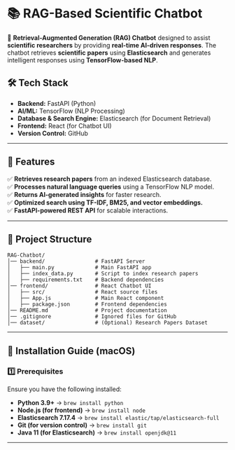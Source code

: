 # 📚 RAG-Based Scientific Chatbot

🚀 **Retrieval-Augmented Generation (RAG) Chatbot** designed to assist **scientific researchers** by providing **real-time AI-driven responses**. The chatbot retrieves **scientific papers** using **Elasticsearch** and generates intelligent responses using **TensorFlow-based NLP**.

## **🛠 Tech Stack**
- **Backend:** FastAPI (Python)
- **AI/ML:** TensorFlow (NLP Processing)
- **Database & Search Engine:** Elasticsearch (for Document Retrieval)
- **Frontend:** React (for Chatbot UI)
- **Version Control:** GitHub

---

## **📌 Features**
✅ **Retrieves research papers** from an indexed Elasticsearch database.  
✅ **Processes natural language queries** using a TensorFlow NLP model.  
✅ **Returns AI-generated insights** for faster research.  
✅ **Optimized search using TF-IDF, BM25, and vector embeddings.**  
✅ **FastAPI-powered REST API** for scalable interactions.  

---

## **📂 Project Structure**

```
RAG-Chatbot/
│── backend/                # FastAPI Server
│   ├── main.py             # Main FastAPI app
│   ├── index_data.py       # Script to index research papers
│   ├── requirements.txt    # Backend dependencies
│── frontend/               # React Chatbot UI
│   ├── src/                # React source files
│   ├── App.js              # Main React component
│   ├── package.json        # Frontend dependencies
│── README.md               # Project documentation
│── .gitignore              # Ignored files for GitHub
│── dataset/                # (Optional) Research Papers Dataset
```

---
## **🚀 Installation Guide (macOS)**

### **1️⃣ Prerequisites**
Ensure you have the following installed:
- **Python 3.9+** → `brew install python`
- **Node.js (for frontend)** → `brew install node`
- **Elasticsearch 7.17.4** → `brew install elastic/tap/elasticsearch-full`
- **Git (for version control)** → `brew install git`
- **Java 11 (for Elasticsearch)** → `brew install openjdk@11`

---
